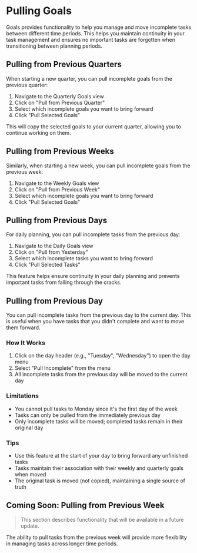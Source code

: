 # Pulling Goals

Goals provides functionality to help you manage and move incomplete tasks between different time periods. This helps you maintain continuity in your task management and ensures no important tasks are forgotten when transitioning between planning periods.

## Pulling from Previous Quarters

When starting a new quarter, you can pull incomplete goals from the previous quarter:

1. Navigate to the Quarterly Goals view
2. Click on "Pull from Previous Quarter"
3. Select which incomplete goals you want to bring forward
4. Click "Pull Selected Goals"

This will copy the selected goals to your current quarter, allowing you to continue working on them.

## Pulling from Previous Weeks

Similarly, when starting a new week, you can pull incomplete goals from the previous week:

1. Navigate to the Weekly Goals view
2. Click on "Pull from Previous Week"
3. Select which incomplete goals you want to bring forward
4. Click "Pull Selected Goals"

## Pulling from Previous Days

For daily planning, you can pull incomplete tasks from the previous day:

1. Navigate to the Daily Goals view
2. Click on "Pull from Yesterday"
3. Select which incomplete tasks you want to bring forward
4. Click "Pull Selected Tasks"

This feature helps ensure continuity in your daily planning and prevents important tasks from falling through the cracks.

## Pulling from Previous Day

You can pull incomplete tasks from the previous day to the current day. This is useful when you have tasks that you didn't complete and want to move them forward.

### How It Works

1. Click on the day header (e.g., "Tuesday", "Wednesday") to open the day menu
2. Select "Pull Incomplete" from the menu
3. All incomplete tasks from the previous day will be moved to the current day

### Limitations

- You cannot pull tasks to Monday since it's the first day of the week
- Tasks can only be pulled from the immediately previous day
- Only incomplete tasks will be moved; completed tasks remain in their original day

### Tips

- Use this feature at the start of your day to bring forward any unfinished tasks
- Tasks maintain their association with their weekly and quarterly goals when moved
- The original task is moved (not copied), maintaining a single source of truth

## Coming Soon: Pulling from Previous Week

> This section describes functionality that will be available in a future update.

The ability to pull tasks from the previous week will provide more flexibility in managing tasks across longer time periods.
